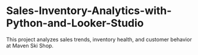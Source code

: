# Sales-Inventory-Analytics-with-Python-and-Looker-Studio
This project analyzes sales trends, inventory health, and customer behavior at Maven Ski Shop. 
